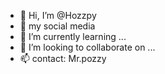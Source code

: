 - 👋 Hi, I’m @Hozzpy
- 👀 my social media
- 🌱 I’m currently learning ...
- 💞️ I’m looking to collaborate on ...
- 📫 contact: Mr.pozzy

<!---
Hozzpy/Hozzpy is a ✨ special ✨ repository because its `README.md` (this file) appears on your GitHub profile.
You can click the Preview link to take a look at your changes.
--->
